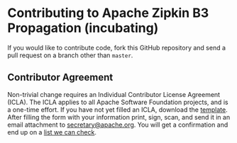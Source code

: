 # Contributing to Apache Zipkin B3 Propagation (incubating)

If you would like to contribute code, fork this GitHub repository and
send a pull request on a branch other than `master`.

## Contributor Agreement

Non-trivial change requires an Individual Contributor License Agreement
(ICLA). The ICLA applies to all Apache Software Foundation projects, and
is a one-time effort. If you have not yet filled an ICLA, download the [template](https://www.apache.org/licenses/icla.pdf).
After filling the form with your information print, sign, scan, and send
it in an email attachment to secretary@apache.org. You will get a
confirmation and end up on a [list we can check](http://people.apache.org/unlistedclas.html).
